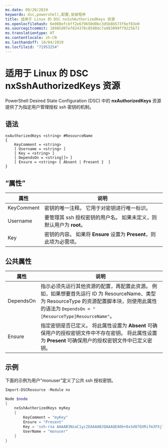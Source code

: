 ```yaml
---
ms.date: 09/20/2019
keywords: dsc,powershell,配置,安装程序
title: 适用于 Linux 的 DSC nxSshAuthorizedKeys 资源
ms.openlocfilehash: 6e008efcbff2e679650d0bc3d5b8b573f6ef83e0
ms.sourcegitcommit: 18985d07ef024378c8590dc7a983099ff9225672
ms.translationtype: HT
ms.contentlocale: zh-CN
ms.lasthandoff: 10/04/2019
ms.locfileid: "71953254"
---
```

# <a name="dsc-for-linux-nxsshauthorizedkeys-resource"></a>适用于 Linux 的 DSC nxSshAuthorizedKeys 资源

PowerShell Desired State Configuration (DSC) 中的 **nxAuthorizedKeys** 资源提供了为指定用户管理授权 ssh 密钥的机制。

## <a name="syntax"></a>语法

```Syntax
nxAuthorizedKeys <string> #ResourceName
{
    KeyComment = <string>
    [ Username = <string> ]
    [ Key = <string> ]
    [ DependsOn = <string[]> ]
    [ Ensure = <string> { Absent | Present }  ]
}
```

## <a name="properties"></a>“属性”

|属性 |说明 |
|---|---|
|KeyComment |密钥的唯一注释。 它用于对密钥进行唯一标识。 |
|Username |要管理其 ssh 授权密钥的用户名。 如果未定义，则默认用户为 **root**。 |
|Key |密钥的内容。 如果将 **Ensure** 设置为 **Present**，则此项为必需项。|

## <a name="common-properties"></a>公共属性

|属性 |说明 |
|---|---|
|DependsOn |指示必须先运行其他资源的配置，再配置此资源。 例如，如果想要首先运行 ID 为 ResourceName、类型为 ResourceType 的资源配置脚本块，则使用此属性的语法为 `DependsOn = "[ResourceType]ResourceName"`。 |
|Ensure |指定密钥是否已定义。 将此属性设置为 **Absent** 可确保用户的授权密钥文件中不存在密钥。 将此属性设置为 **Present** 可确保用户的授权密钥文件中已定义密钥。 |

## <a name="example"></a>示例

下面的示例为用户“monuser”定义了公共 ssh 授权密钥。

```powershell
Import-DSCResource -Module nx

Node $node
{
    nxSshAuthorizedKeys myKey
    {
        KeyComment = "myKey"
        Ensure = "Present"
        Key = 'ssh-rsa AAAAB3NzaC1yc2EAAAABJQAAAQEA0b+0xSd07QXRifm3FXj7Pn/DblA6QI5VAkDm6OivFzj3U6qGD1VJ6AAxWPCyMl/qhtpRtxZJDu/TxD8AyZNgc8aN2CljN1hOMbBRvH2q5QPf/nCnnJRaGsrxIqZjyZdYo9ZEEzjZUuMDM5HI1LA9B99k/K6PK2Bc1NLivpu7nbtVG2tLOQs+GefsnHuetsRMwo/+c3LtwYm9M0XfkGjYVCLO4CoFuSQpvX6AB3TedUy6NZ0iuxC0kRGg1rIQTwSRcw+McLhslF0drs33fw6tYdzlLBnnzimShMuiDWiT37WqCRovRGYrGCaEFGTG2e0CN8Co8nryXkyWc6NSDNpMzw== rsa-key-20150401'
        UserName = "monuser"
    }
}
```